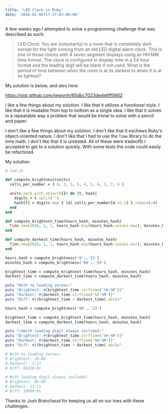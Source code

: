 ```yaml
---
title: 'LED Clock in Ruby'
date: '2016-03-06T17:37:03-06:00'
---
```


A few weeks ago I attempted to solve a programming challenge that was described as such:

> LED Clock: You are (voluntarily) in a room that is completely dark except for
> the light coming from an old LED digital alarm clock. This is one of those
> clocks with 4 seven segment displays using an HH:MM time format. The clock is
> configured to display time in a 24 hour format and the leading digit will be
> blank if not used. What is the period of time between when the room is at its
> darkest to when it is at its lightest?

My solution is below, and also here:

https://gist.github.com/jwworth/65dbc7023dede6ff0662

I like a few things about my solution. I like that it utilizes a functional style. I like that it is readable from top to bottom as a single idea. I like that it solves in a repeatable way a problem that would be trivial to solve with a pencil and paper.

I don't like a few things about my solution. I don't like that it eschews Ruby's object-oriented nature. I don't like that I had to use the `Time` library to do the time math. I don't like that it is untested. All of these were tradeoffs I accepted to get to a solution quickly. With some tests the code could easily be refactored.

My solution:

```ruby
# led.rb

def compute_brightness(units)
  cells_per_number = [ 6, 2, 5, 5, 4, 5, 6, 3, 7, 6 ]

  units.each_with_object({}) do |t, hash|
    digits = t.split('')
    hash[t] = digits.map { |d| cells_per_number[d.to_i] }.reduce(:+)
  end
end

def compute_brightest_time(hours_hash, minutes_hash)
  Time.new(2016, 1, 1, hours_hash.key(hours_hash.values.max), minutes_hash.key(minutes_hash.values.max))
end

def compute_darkest_time(hours_hash, minutes_hash)
  Time.new(2016, 1, 1, hours_hash.key(hours_hash.values.min), minutes_hash.key(minutes_hash.values.min))
end

hours_hash = compute_brightness('0'..'23')
minutes_hash = compute_brightness('00'..'59')

brightest_time = compute_brightest_time(hours_hash, minutes_hash)
darkest_time = compute_darkest_time(hours_hash, minutes_hash)

puts "With no leading zeroes:"
puts "Brightest: #{brightest_time.strftime('%H:%M')}"
puts "Darkest: #{darkest_time.strftime('%l:%M')}"
puts "Diff: #{(brightest_time - darkest_time).abs}s"

hours_hash = compute_brightness('00'..'23')

brightest_time = compute_brightest_time(hours_hash, minutes_hash)
darkest_time = compute_darkest_time(hours_hash, minutes_hash)

puts "\nWith leading digit always included:"
puts "Brightest: #{brightest_time.strftime('%H:%M')}"
puts "Darkest: #{darkest_time.strftime('%H:%M')}"
puts "Diff: #{(brightest_time - darkest_time).abs}s"

# With no leading zeroes:
# Brightest: 20:08
# Darkest:  1:11
# Diff: 68220.0s

# With leading digit always included:
# Brightest: 08:08
# Darkest: 11:11
# Diff: 10980.0s
```

Thanks to Josh Branchaud for keeping us all on our toes with these challenges.
